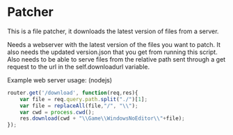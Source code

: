 # Patcher
This is a file patcher, it downloads the latest version of files from a server.

Needs a webserver with the latest version of the files you want to patch. It also needs the updated version.json that you get from running this script.
Also needs to be able to serve files from the relative path sent through a get request to the url in the self.downloadurl variable.

Example web server usage: (nodejs)
```js
router.get('/download', function(req,res){
    var file = req.query.path.split("./")[1];
    var file = replaceAll(file,"/", "\\");
    var cwd = process.cwd();
    res.download(cwd + "\\Game\\WindowsNoEditor\\"+file);
});
```
